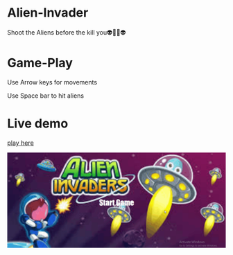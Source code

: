 # Alien-Invader

 Shoot the Aliens before the kill you👽👾👾👽

# Game-Play
 
  Use Arrow keys for movements
  
  Use Space bar to hit aliens
  
 # Live demo
 
  <a href = "https://manoharys.github.io/Alien-Invader/"> play here</a>

<img src = 'https://github.com/manoharys/Alien-Invader/blob/master/preview.gif'>

